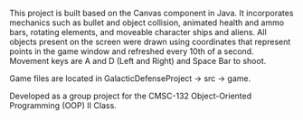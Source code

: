 This project is built based on the Canvas component in Java. It incorporates mechanics such as bullet and object collision, animated health and ammo bars, rotating elements, and moveable character ships and aliens. All objects present on the screen were drawn using coordinates that represent points in the game window and refreshed every 10th of a second. Movement keys are A and D (Left and Right) and Space Bar to shoot.

Game files are located in GalacticDefenseProject -> src -> game.

Developed as a group project for the CMSC-132 Object-Oriented Programming (OOP) II Class.

